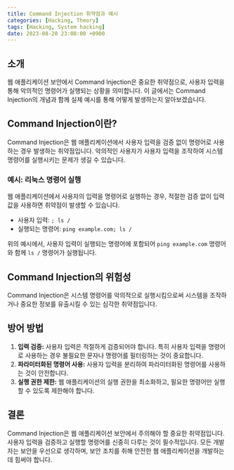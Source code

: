 ```yaml
---
title: Command Injection 취약점과 예시
categories: [Hacking, Theory]
tags: [Hacking, System hacking]
date: 2023-08-20 23:08:00 +0900
---
```

## 소개

웹 애플리케이션 보안에서 Command Injection은 중요한 취약점으로, 사용자 입력을 통해 악의적인 명령어가 실행되는 상황을 의미합니다. 이 글에서는 Command Injection의 개념과 함께 실제 예시를 통해 어떻게 발생하는지 알아보겠습니다.

## Command Injection이란?

Command Injection은 웹 애플리케이션에서 사용자 입력을 검증 없이 명령어로 사용하는 경우 발생하는 취약점입니다. 악의적인 사용자가 사용자 입력을 조작하여 시스템 명령어를 실행시키는 문제가 생길 수 있습니다.

### 예시: 리눅스 명령어 실행

웹 애플리케이션에서 사용자의 입력을 명령어로 실행하는 경우, 적절한 검증 없이 입력값을 사용하면 취약점이 발생할 수 있습니다.

- 사용자 입력: `; ls /`
- 실행되는 명령어: `ping example.com; ls /`

위의 예시에서, 사용자 입력이 실행되는 명령어에 포함되어 `ping example.com` 명령어와 함께 `ls /` 명령어가 실행됩니다.

## Command Injection의 위험성

Command Injection은 시스템 명령어를 악의적으로 실행시킴으로써 시스템을 조작하거나 중요한 정보를 유출시킬 수 있는 심각한 취약점입니다.

## 방어 방법

1. **입력 검증:** 사용자 입력은 적절하게 검증되어야 합니다. 특히 사용자 입력을 명령어로 사용하는 경우 불필요한 문자나 명령어를 필터링하는 것이 중요합니다.
2. **파라미터화된 명령어 사용:** 사용자 입력을 분리하여 파라미터화된 명령어를 사용하는 것이 안전합니다.
3. **실행 권한 제한:** 웹 애플리케이션의 실행 권한을 최소화하고, 필요한 명령어만 실행할 수 있도록 제한해야 합니다.

## 결론

Command Injection은 웹 애플리케이션 보안에서 주의해야 할 중요한 취약점입니다. 사용자 입력을 검증하고 실행할 명령어를 신중히 다루는 것이 필수적입니다. 모든 개발자는 보안을 우선으로 생각하며, 보안 조치를 취해 안전한 웹 애플리케이션을 개발하는 데 힘써야 합니다.

